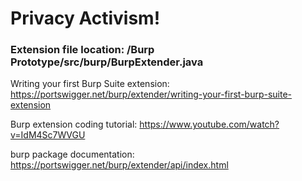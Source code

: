 # Privacy Activism!

### Extension file location: /Burp Prototype/src/burp/BurpExtender.java

Writing your first Burp Suite extension: https://portswigger.net/burp/extender/writing-your-first-burp-suite-extension

Burp extension coding tutorial: https://www.youtube.com/watch?v=IdM4Sc7WVGU

burp package documentation: https://portswigger.net/burp/extender/api/index.html
